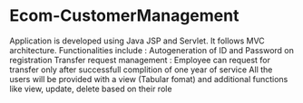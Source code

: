 # Ecom-CustomerManagement
Application is developed using Java JSP and Servlet. It follows MVC architecture. Functionalities include :  Autogeneration of ID and Password on registration Transfer request management : Employee can request for transfer only after successfull complition of one year of service All the users will be provided with a view (Tabular fomat) and additional functions like view, update, delete  based on their role  
